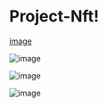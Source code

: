 # Project-Nft!

[image](https://user-images.githubusercontent.com/53940939/166102831-ceb553b2-2959-4b31-b27a-0f284025b97d.png)

![image](https://user-images.githubusercontent.com/53940939/166102853-bc610067-7e49-4495-87e4-6a7d797337c8.png)

![image](https://user-images.githubusercontent.com/53940939/166102865-70c35500-97fa-4405-b6b5-d3217f44cc15.png)

![image](https://user-images.githubusercontent.com/53940939/166102871-c4287c22-3208-4c90-a5e0-1e577d4079bd.png)
